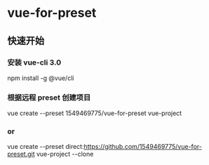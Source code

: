 # vue-for-preset

## 快速开始

### 安装 vue-cli 3.0
npm install -g @vue/cli

### 根据远程 preset 创建项目
vue create --preset 1549469775/vue-for-preset vue-project
### or
vue create --preset direct:https://github.com/1549469775/vue-for-preset.git vue-project --clone
